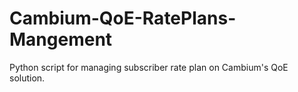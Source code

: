 # Cambium-QoE-RatePlans-Mangement
Python script for managing subscriber rate plan on Cambium's QoE solution.
